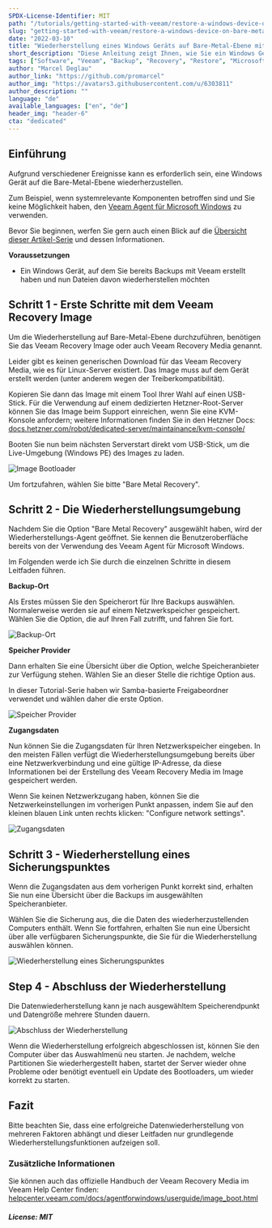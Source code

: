```yaml
---
SPDX-License-Identifier: MIT
path: "/tutorials/getting-started-with-veeam/restore-a-windows-device-on-bare-metal-level-with-the-veeam-recovery-image/de"
slug: "getting-started-with-veeam/restore-a-windows-device-on-bare-metal-level-with-the-veeam-recovery-image"
date: "2022-03-10"
title: "Wiederherstellung eines Windows Geräts auf Bare-Metal-Ebene mit dem Veeam Recovery Image"
short_description: "Diese Anleitung zeigt Ihnen, wie Sie ein Windows Gerät auf Bare-Metal-Ebene mit dem Veeam Recovery Image für Microsoft Windows wiederherstellen können."
tags: ["Software", "Veeam", "Backup", "Recovery", "Restore", "Microsoft Windows", "Tools"]
author: "Marcel Deglau"
author_link: "https://github.com/promarcel"
author_img: "https://avatars3.githubusercontent.com/u/6303811"
author_description: ""
language: "de"
available_languages: ["en", "de"]
header_img: "header-6"
cta: "dedicated"
---
```


## Einführung

Aufgrund verschiedener Ereignisse kann es erforderlich sein, eine Windows Gerät auf die Bare-Metal-Ebene wiederherzustellen.

Zum Beispiel, wenn systemrelevante Komponenten betroffen sind und Sie keine Möglichkeit haben, den [Veeam Agent für Microsoft Windows](/tutorials/getting-started-with-veeam/restoring-files-with-the-veeam-agent-for-microsoft-windows/de) zu verwenden.

Bevor Sie beginnen, werfen Sie gern auch einen Blick auf die [Übersicht dieser Artikel-Serie](/tutorials/getting-started-with-veeam/de) und dessen Informationen.

**Voraussetzungen**

* Ein Windows Gerät, auf dem Sie bereits Backups mit Veeam erstellt haben und nun Dateien davon wiederherstellen möchten

## Schritt 1 - Erste Schritte mit dem Veeam Recovery Image

Um die Wiederherstellung auf Bare-Metal-Ebene durchzuführen, benötigen Sie das Veeam Recovery Image oder auch Veeam Recovery Media genannt.

Leider gibt es keinen generischen Download für das Veeam Recovery Media, wie es für Linux-Server existiert. Das Image muss auf dem Gerät erstellt werden (unter anderem wegen der Treiberkompatibilität).

Kopieren Sie dann das Image mit einem Tool Ihrer Wahl auf einen USB-Stick. Für die Verwendung auf einem dedizierten Hetzner-Root-Server können Sie das Image beim Support einreichen, wenn Sie eine KVM-Konsole anfordern; weitere Informationen finden Sie in den Hetzner Docs: [docs.hetzner.com/robot/dedicated-server/maintainance/kvm-console/](https://docs.hetzner.com/robot/dedicated-server/maintainance/kvm-console/#using-a-usb-stick)

Booten Sie nun beim nächsten Serverstart direkt vom USB-Stick, um die Live-Umgebung (Windows PE) des Images zu laden.

![Image Bootloader](images/27-win-bare-start.png)

Um fortzufahren, wählen Sie bitte "Bare Metal Recovery".

## Schritt 2 - Die Wiederherstellungsumgebung

Nachdem Sie die Option "Bare Metal Recovery" ausgewählt haben, wird der Wiederherstellungs-Agent geöffnet. Sie kennen die Benutzeroberfläche bereits von der Verwendung des Veeam Agent für Microsoft Windows. 

Im Folgenden werde ich Sie durch die einzelnen Schritte in diesem Leitfaden führen.

**Backup-Ort**

Als Erstes müssen Sie den Speicherort für Ihre Backups auswählen. Normalerweise werden sie auf einem Netzwerkspeicher gespeichert.
Wählen Sie die Option, die auf Ihren Fall zutrifft, und fahren Sie fort.

![Backup-Ort](images/28-win-bare-network-select.png)

**Speicher Provider**

Dann erhalten Sie eine Übersicht über die Option, welche Speicheranbieter zur Verfügung stehen. Wählen Sie an dieser Stelle die richtige Option aus.

In dieser Tutorial-Serie haben wir Samba-basierte Freigabeordner verwendet und wählen daher die erste Option.

![Speicher Provider](images/29-win-bare-select-directory.png)

**Zugangsdaten**

Nun können Sie die Zugangsdaten für Ihren Netzwerkspeicher eingeben. In den meisten Fällen verfügt die Wiederherstellungsumgebung bereits über eine Netzwerkverbindung und eine gültige IP-Adresse, da diese Informationen bei der Erstellung des Veeam Recovery Media im Image gespeichert werden.

Wenn Sie keinen Netzwerkzugang haben, können Sie die Netzwerkeinstellungen im vorherigen Punkt anpassen, indem Sie auf den kleinen blauen Link unten rechts klicken: "Configure network settings".

![Zugangsdaten](images/30-win-bare-login.png)

## Schritt 3 - Wiederherstellung eines Sicherungspunktes

Wenn die Zugangsdaten aus dem vorherigen Punkt korrekt sind, erhalten Sie nun eine Übersicht über die Backups im ausgewählten Speicheranbieter. 

Wählen Sie die Sicherung aus, die die Daten des wiederherzustellenden Computers enthält. Wenn Sie fortfahren, erhalten Sie nun eine Übersicht über alle verfügbaren Sicherungspunkte, die Sie für die Wiederherstellung auswählen können.

![Wiederherstellung eines Sicherungspunktes](images/31-win-bare-restore-point.png)

## Step 4 - Abschluss der Wiederherstellung

Die Datenwiederherstellung kann je nach ausgewähltem Speicherendpunkt und Datengröße mehrere Stunden dauern.

![Abschluss der Wiederherstellung](images/33-win-bare-finished.png)

Wenn die Wiederherstellung erfolgreich abgeschlossen ist, können Sie den Computer über das Auswahlmenü neu starten. Je nachdem, welche Partitionen Sie wiederhergestellt haben, startet der Server wieder ohne Probleme oder benötigt eventuell ein Update des Bootloaders, um wieder korrekt zu starten.

## Fazit

Bitte beachten Sie, dass eine erfolgreiche Datenwiederherstellung von mehreren Faktoren abhängt und dieser Leitfaden nur grundlegende Wiederherstellungsfunktionen aufzeigen soll.

### Zusätzliche Informationen

Sie können auch das offizielle Handbuch der Veeam Recovery Media im Veeam Help Center finden: [helpcenter.veeam.com/docs/agentforwindows/userguide/image_boot.html](https://helpcenter.veeam.com/docs/agentforwindows/userguide/image_boot.html?ver=50)

##### License: MIT

<!--

Contributor's Certificate of Origin

By making a contribution to this project, I certify that:

(a) The contribution was created in whole or in part by me and I have
    the right to submit it under the license indicated in the file; or

(b) The contribution is based upon previous work that, to the best of my
    knowledge, is covered under an appropriate license and I have the
    right under that license to submit that work with modifications,
    whether created in whole or in part by me, under the same license
    (unless I am permitted to submit under a different license), as
    indicated in the file; or

(c) The contribution was provided directly to me by some other person
    who certified (a), (b) or (c) and I have not modified it.

(d) I understand and agree that this project and the contribution are
    public and that a record of the contribution (including all personal
    information I submit with it, including my sign-off) is maintained
    indefinitely and may be redistributed consistent with this project
    or the license(s) involved.

Signed-off-by: Marcel Deglau <marcel.deglau@hetzner.com>

-->
